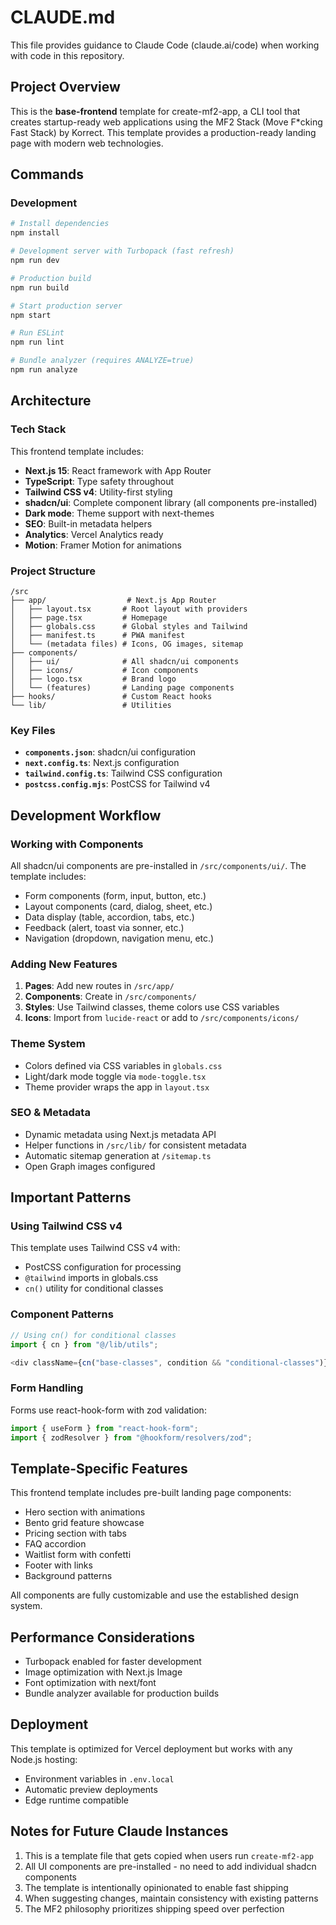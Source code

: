 # CLAUDE.md

This file provides guidance to Claude Code (claude.ai/code) when working with code in this repository.

## Project Overview

This is the **base-frontend** template for create-mf2-app, a CLI tool that creates startup-ready web applications using the MF2 Stack (Move F\*cking Fast Stack) by Korrect. This template provides a production-ready landing page with modern web technologies.

## Commands

### Development

```bash
# Install dependencies
npm install

# Development server with Turbopack (fast refresh)
npm run dev

# Production build
npm run build

# Start production server
npm start

# Run ESLint
npm run lint

# Bundle analyzer (requires ANALYZE=true)
npm run analyze
```

## Architecture

### Tech Stack

This frontend template includes:

- **Next.js 15**: React framework with App Router
- **TypeScript**: Type safety throughout
- **Tailwind CSS v4**: Utility-first styling
- **shadcn/ui**: Complete component library (all components pre-installed)
- **Dark mode**: Theme support with next-themes
- **SEO**: Built-in metadata helpers
- **Analytics**: Vercel Analytics ready
- **Motion**: Framer Motion for animations

### Project Structure

```
/src
├── app/                  # Next.js App Router
│   ├── layout.tsx       # Root layout with providers
│   ├── page.tsx         # Homepage
│   ├── globals.css      # Global styles and Tailwind
│   ├── manifest.ts      # PWA manifest
│   └── (metadata files) # Icons, OG images, sitemap
├── components/
│   ├── ui/              # All shadcn/ui components
│   ├── icons/           # Icon components
│   ├── logo.tsx         # Brand logo
│   └── (features)       # Landing page components
├── hooks/               # Custom React hooks
└── lib/                 # Utilities
```

### Key Files

- **`components.json`**: shadcn/ui configuration
- **`next.config.ts`**: Next.js configuration
- **`tailwind.config.ts`**: Tailwind CSS configuration
- **`postcss.config.mjs`**: PostCSS for Tailwind v4

## Development Workflow

### Working with Components

All shadcn/ui components are pre-installed in `/src/components/ui/`. The template includes:

- Form components (form, input, button, etc.)
- Layout components (card, dialog, sheet, etc.)
- Data display (table, accordion, tabs, etc.)
- Feedback (alert, toast via sonner, etc.)
- Navigation (dropdown, navigation menu, etc.)

### Adding New Features

1. **Pages**: Add new routes in `/src/app/`
2. **Components**: Create in `/src/components/`
3. **Styles**: Use Tailwind classes, theme colors use CSS variables
4. **Icons**: Import from `lucide-react` or add to `/src/components/icons/`

### Theme System

- Colors defined via CSS variables in `globals.css`
- Light/dark mode toggle via `mode-toggle.tsx`
- Theme provider wraps the app in `layout.tsx`

### SEO & Metadata

- Dynamic metadata using Next.js metadata API
- Helper functions in `/src/lib/` for consistent metadata
- Automatic sitemap generation at `/sitemap.ts`
- Open Graph images configured

## Important Patterns

### Using Tailwind CSS v4

This template uses Tailwind CSS v4 with:

- PostCSS configuration for processing
- `@tailwind` imports in globals.css
- `cn()` utility for conditional classes

### Component Patterns

```typescript
// Using cn() for conditional classes
import { cn } from "@/lib/utils";

<div className={cn("base-classes", condition && "conditional-classes")} />;
```

### Form Handling

Forms use react-hook-form with zod validation:

```typescript
import { useForm } from "react-hook-form";
import { zodResolver } from "@hookform/resolvers/zod";
```

## Template-Specific Features

This frontend template includes pre-built landing page components:

- Hero section with animations
- Bento grid feature showcase
- Pricing section with tabs
- FAQ accordion
- Waitlist form with confetti
- Footer with links
- Background patterns

All components are fully customizable and use the established design system.

## Performance Considerations

- Turbopack enabled for faster development
- Image optimization with Next.js Image
- Font optimization with next/font
- Bundle analyzer available for production builds

## Deployment

This template is optimized for Vercel deployment but works with any Node.js hosting:

- Environment variables in `.env.local`
- Automatic preview deployments
- Edge runtime compatible

## Notes for Future Claude Instances

1. This is a template file that gets copied when users run `create-mf2-app`
2. All UI components are pre-installed - no need to add individual shadcn components
3. The template is intentionally opinionated to enable fast shipping
4. When suggesting changes, maintain consistency with existing patterns
5. The MF2 philosophy prioritizes shipping speed over perfection
